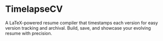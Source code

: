 # TimelapseCV
A LaTeX-powered resume compiler that timestamps each version for easy version tracking and archival. Build, save, and showcase your evolving resume with precision.
